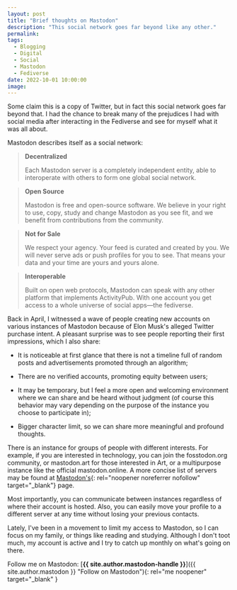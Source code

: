 ```yaml
---
layout: post
title: "Brief thoughts on Mastodon"
description: "This social network goes far beyond like any other."
permalink: 
tags:
  - Blogging
  - Digital
  - Social
  - Mastodon
  - Fediverse
date: 2022-10-01 10:00:00
image: 
---
```


Some claim this is a copy of Twitter, but in fact this social network goes far beyond that. I had the chance to break many of the prejudices I had with social media after interacting in the Fediverse and see for myself what it was all about.

Mastodon describes itself as a social network:

> **Decentralized**
>
> Each Mastodon server is a completely independent entity, able to interoperate with others to form one global social network.

> **Open Source**
> 
> Mastodon is free and open-source software. We believe in your right to use, copy, study and change Mastodon as you see fit, and we benefit from contributions from the community.

> **Not for Sale**
>
> We respect your agency. Your feed is curated and created by you. We will never serve ads or push profiles for you to see. That means your data and your time are yours and yours alone.

> **Interoperable**
>
>Built on open web protocols, Mastodon can speak with any other platform that implements ActivityPub. With one account you get access to a whole universe of social apps—the fediverse.

Back in April, I witnessed a wave of people creating new accounts on various instances of Mastodon because of Elon Musk's alleged Twitter purchase intent. A pleasant surprise was to see people reporting their first impressions, which I also share:

* It is noticeable at first glance that there is not a timeline full of random posts and advertisements promoted through an algorithm;

* There are no verified accounts, promoting equity between users;

* It may be temporary, but I feel a more open and welcoming environment where we can share and be heard without judgment (of course this behavior may vary depending on the purpose of the instance you choose to participate in);

* Bigger character limit, so we can share more meaningful and profound thoughts.

There is an instance for groups of people with different interests. For example, if you are interested in technology, you can join the fosstodon.org community, or mastodon.art for those interested in Art, or a multipurpose instance like the official mastodon.online. A more concise list of servers may be found at [Mastodon's](https://joinmastodon.org/servers){: rel="noopener noreferrer nofollow" target="_blank"} page.

Most importantly, you can communicate between instances regardless of where their account is hosted. Also, you can easily move your profile to a different server at any time without losing your previous contacts.

Lately, I've been in a movement to limit my access to Mastodon, so I can focus on my family, or things like reading and studying. Although I don't toot much, my account is active and I try to catch up monthly on what's going on there.

Follow me on Mastodon: [**{{ site.author.mastodon-handle }}**]({{ site.author.mastodon }} "Follow on Mastodon"){: rel="me noopener" target="_blank" }
